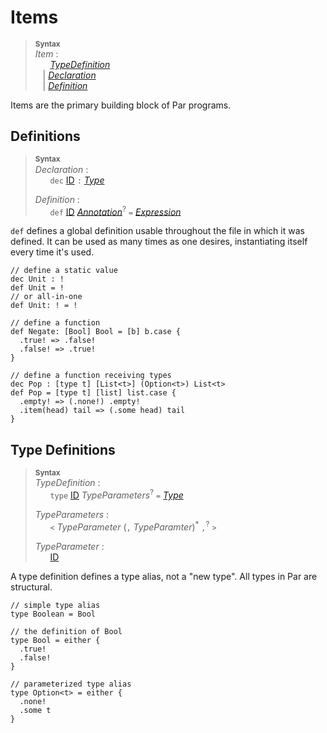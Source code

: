 # Items

> **<sup>Syntax</sup>**\
> _Item_ :\
> &nbsp;&nbsp; &nbsp;&nbsp; [_TypeDefinition_](#type-definitions) \
> &nbsp;&nbsp; | [_Declaration_](#definitions) \
> &nbsp;&nbsp; | [_Definition_](#definitions)

Items are the primary building block of Par programs.

## Definitions

> **<sup>Syntax</sup>**\
> _Declaration_ :\
> &nbsp;&nbsp; &nbsp;&nbsp; `dec` [ID] `:` [_Type_]
> 
> _Definition_ :\
> &nbsp;&nbsp; &nbsp;&nbsp; `def` [ID] [_Annotation_]<sup>?</sup> `=` [_Expression_]

`def` defines a global definition usable throughout the file in which it was defined.
It can be used as many times as one desires, instantiating itself every time it's used.
```par
// define a static value
dec Unit : !
def Unit = !
// or all-in-one
def Unit: ! = !

// define a function
def Negate: [Bool] Bool = [b] b.case {
  .true! => .false!
  .false! => .true!
}

// define a function receiving types
dec Pop : [type t] [List<t>] (Option<t>) List<t>
def Pop = [type t] [list] list.case {
  .empty! => (.none!) .empty!
  .item(head) tail => (.some head) tail
}
```

## Type Definitions

> **<sup>Syntax</sup>**\
> _TypeDefinition_ :\
> &nbsp;&nbsp; &nbsp;&nbsp; `type` [ID] _TypeParameters_<sup>?</sup> `=` [_Type_]
>
> _TypeParameters_ :\
> &nbsp;&nbsp; &nbsp;&nbsp; `<` _TypeParameter_ (`,` _TypeParamter_)<sup>\*</sup> `,`<sup>?</sup> `>`
>
> _TypeParameter_ :\
> &nbsp;&nbsp; &nbsp;&nbsp; [ID]

A type definition defines a type alias, not a "new type". All types in Par are structural. <!--(Proposal: Automatically add a tag in some cases for either and choice types)-->
```par
// simple type alias
type Boolean = Bool

// the definition of Bool
type Bool = either {
  .true!
  .false!
}

// parameterized type alias
type Option<t> = either {
  .none!
  .some t
}
```


[ID]: ./lexical.md
[_Type_]: ./types.md
[_PatternList_]: ./patterns.md
[_PatternNoTopAlt_]: ./patterns.md
[_Expression_]: ./expressions.md
[_Annotation_]: statements.md#let-statements